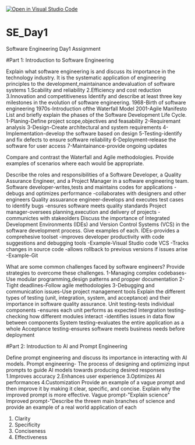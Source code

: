 [![Open in Visual Studio Code](https://classroom.github.com/assets/open-in-vscode-2e0aaae1b6195c2367325f4f02e2d04e9abb55f0b24a779b69b11b9e10269abc.svg)](https://classroom.github.com/online_ide?assignment_repo_id=18441537&assignment_repo_type=AssignmentRepo)
# SE_Day1
Software Engineering Day1 Assignment

#Part 1: Introduction to Software Engineering

Explain what software engineering is and discuss its importance in the technology industry.
It is the systematic application of engineering principles to the development,maintainance andevaluation of software systems
1.Scability and reliability
2.Efficiency and cost reduction
3.Innovation and competitiveness
Identify and describe at least three key milestones in the evolution of software engineering.
1968-Birth of software engineering
1970s-Introduction ofthe Waterfall Model
2001-Agile Manifesto
List and briefly explain the phases of the Software Development Life Cycle.
1-Planing-Define project scope,objectives and feasability
2-Requiremant analysis
3-Design-Create architectural and system requirements
4-Implementation-develop the software based on design
5-Testing-identify and fix defects to ensure software reliability
6-Deployment-release the software for user access
7-Maintainance-provide ongoing updates

Compare and contrast the Waterfall and Agile methodologies. Provide examples of scenarios where each would be appropriate.


Describe the roles and responsibilities of a Software Developer, a Quality Assurance Engineer, and a Project Manager in a software engineering team.
Software developer-writes,tests and maintains codes for applications
                    -debugs and optimizes performance
                    -collaborates with designers and other engineers
Quality assuarance engineer-develops and executes test cases to identify bugs
                            -ensures software meets quality standards
Project manager-oversees planning,execution and delivery of projects
                -communictes with stakeolders
Discuss the importance of Integrated Development Environments (IDEs) and Version Control Systems (VCS) in the software development process. Give examples of each.
IDEs-provides a comprehesive toolset
    -improves developer productivity with code suggestions and debugging tools
    -Example-Visual Studio code
VCS -Tracks changes in source code
    -allows rollback to previous versions if issues arise
    -Example-Git

What are some common challenges faced by software engineers? Provide strategies to overcome these challenges.
1-Managing complex codebases-Use modular programming,design patterns and propper documentation
2-Tight deadlines-Follow agile methodologies
3-Debugging and communication issues-Use project management tools
Explain the different types of testing (unit, integration, system, and acceptance) and their importance in software quality assurance.
Unit testing-tests individual components
            -ensures each unit performs as expected
Intergration testing-checking how different modules interact
                    -identifies issues in data flow between components
System testing-evaluates the entire application as a whole
Acceptance testing-ensures software meets business needs before deployment

#Part 2: Introduction to AI and Prompt Engineering


Define prompt engineering and discuss its importance in interacting with AI models.
Prompt engineering- The process of designing and optimizing input prompts to guide AI models towards producing desired responses
       1.Improves accuracy
       2.Enhances user experience
       3.Optimizes AI performances
       4.Customization
Provide an example of a vague prompt and then improve it by making it clear, specific, and concise. Explain why the improved prompt is more effective.
  Vague prompt-"Explain science"
  Improved prompt-"Describe the threem main branches of science and provide an example of a real world application of each
1. Clarity
2. Specificity
3. Conciseness
4. Effectiveness
